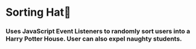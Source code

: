 # Sorting Hat🧙

### Uses JavaScript Event Listeners to randomly sort users into a Harry Potter House. User can also expel naughty students. 

